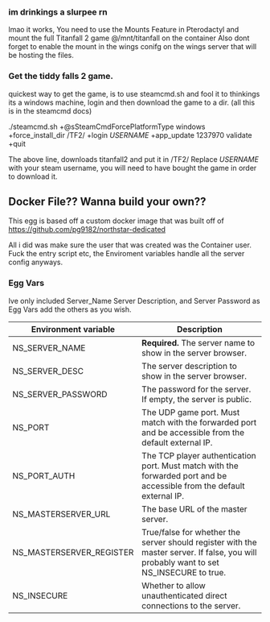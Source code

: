 ### im drinkings a slurpee rn
lmao it works, You need to use the Mounts Feature in Pterodactyl and mount the full Titanfall 2 game @/mnt/titanfall on the container
Also dont forget to enable the mount in the wings conifg on the wings server that will be hosting the files.

### Get the tiddy falls 2 game.
quickest way to get the game, is to use steamcmd.sh and fool it to thinkings its a windows machine, login and then download the game to a dir. (all this is in the steamcmd docs)

./steamcmd.sh +@sSteamCmdForcePlatformType windows +force_install_dir /TF2/ +login *USERNAME* +app_update 1237970 validate +quit

The above line, downloads titanfall2 and put it in /TF2/
Replace *USERNAME* with your steam username, you will need to have bought the game in order to download it.

## Docker File?? Wanna build your own??

This egg is based off a custom docker image that was built off of https://github.com/pg9182/northstar-dedicated

All i did was make sure the user that was created was the Container user.
Fuck the entry script etc, the Enviroment variables handle all the server config anyways.

### Egg Vars

Ive only included Server_Name Server Description, and Server Password as Egg Vars add the others as you wish.


| Environment variable      | Description |
| ---                       | --- |
| NS_SERVER_NAME            | **Required.** The server name to show in the server browser. |
| NS_SERVER_DESC            | The server description to show in the server browser. |
| NS_SERVER_PASSWORD        | The password for the server. If empty, the server is public. |
| NS_PORT                   | The UDP game port. Must match with the forwarded port and be accessible from the default external IP. |
| NS_PORT_AUTH              | The TCP player authentication port. Must match with the forwarded port and be accessible from the default external IP. |
| NS_MASTERSERVER_URL       | The base URL of the master server. |
| NS_MASTERSERVER_REGISTER  | True/false for whether the server should register with the master server. If false, you will probably want to set NS_INSECURE to true. |
| NS_INSECURE               | Whether to allow unauthenticated direct connections to the server. |
